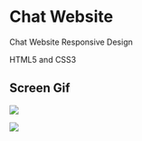 <h1> Chat Website </h1>

</h2> Chat Website Responsive Design </h2>

HTML5 and CSS3

<h2> Screen Gif </h2>

![](pc.gif)

![](tablet.gif)
